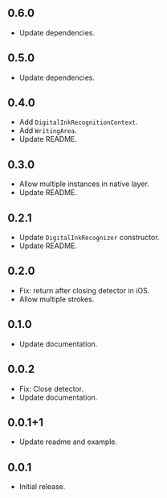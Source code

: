 ## 0.6.0

* Update dependencies.

## 0.5.0

* Update dependencies.

## 0.4.0

* Add `DigitalInkRecognitionContext`.
* Add `WritingArea`.
* Update README.

## 0.3.0

* Allow multiple instances in native layer.
* Update README.

## 0.2.1

* Update `DigitalInkRecognizer` constructor.
* Update README.

## 0.2.0

* Fix: return after closing detector in iOS.
* Allow multiple strokes.

## 0.1.0

* Update documentation.

## 0.0.2

* Fix: Close detector.
* Update documentation.

## 0.0.1+1

* Update readme and example.

## 0.0.1

* Initial release.
